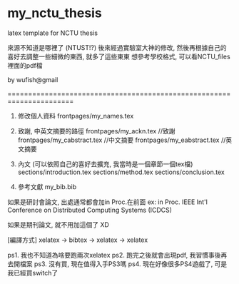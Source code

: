 # my_nctu_thesis
latex template for NCTU thesis

來源不知道是哪裡了 (NTUST!?)
後來經過實驗室大神的修改, 然後再根據自己的喜好去調整一些細微的東西, 就多了這些東東
想參考學校格式, 可以看NCTU_files裡面的pdf檔

by wufish@gmail

======================================================================
1. 修改個人資料
frontpages/my_names.tex

2. 致謝, 中英文摘要的路徑
frontpages/my_ackn.tex		//致謝
frontpages/my_cabstract.tex	//中文摘要
frontpages/my_eabstract.tex	//英文摘要

3. 內文 (可以依照自己的喜好去擴充, 我當時是一個章節一個tex檔)
sections/introduction.tex
sections/method.tex
sections/conclusion.tex

4. 參考文獻
my_bib.bib

如果是研討會論文, 出處通常都會加in Proc.在前面
ex: in Proc. IEEE Int'l Conference on Distributed Computing Systems (ICDCS)

如果是期刊論文, 就不用加這個了 XD


[編譯方式]
xelatex -> bibtex -> xelatex -> xelatex

ps1. 我也不知道為啥要跑兩次xelatex
ps2. 跑完之後就會出現pdf, 我習慣事後再去開檔案
ps3. 沒有買, 現在值得入手PS3嗎
ps4. 現在好像很多PS4遊戲了, 可是我已經買switch了
